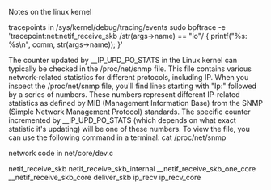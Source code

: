Notes on the linux kernel

tracepoints in /sys/kernel/debug/tracing/events
sudo bpftrace -e 'tracepoint:net:netif_receive_skb /str(args->name) == "lo"/ { printf("%s: %s\n", comm, str(args->name)); }'


The counter updated by __IP_UPD_PO_STATS in the Linux kernel can typically be checked in the /proc/net/snmp file. This file contains various network-related statistics for different protocols, including IP.
When you inspect the /proc/net/snmp file, you'll find lines starting with "Ip:" followed by a series of numbers. These numbers represent different IP-related statistics as defined by MIB (Management Information Base) from the SNMP (Simple Network Management Protocol) standards. The specific counter incremented by __IP_UPD_PO_STATS (which depends on what exact statistic it's updating) will be one of these numbers.
To view the file, you can use the following command in a terminal:
cat /proc/net/snmp


network code in net/core/dev.c

netif_receive_skb
netif_receive_skb_internal
__netif_receive_skb_one_core
__netif_receive_skb_core
deliver_skb
ip_recv
ip_recv_core